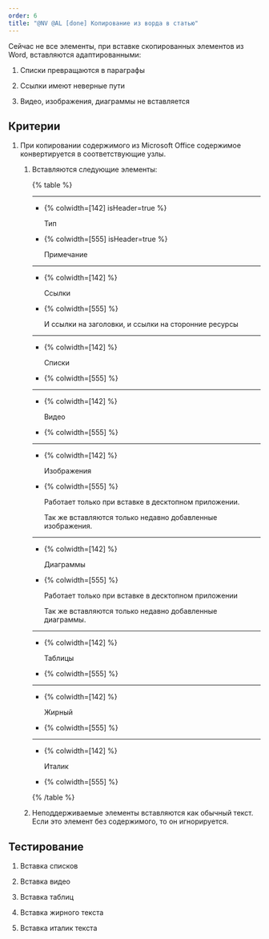 ```yaml
---
order: 6
title: "@NV @AL [done] Копирование из ворда в статью"
---
```


Сейчас не все элементы, при вставке скопированных элементов из Word, вставляются адаптированными:

1. Списки превращаются в параграфы

2. Ссылки имеют неверные пути

3. Видео, изображения, диаграммы не вставляется

## Критерии

1. При копировании содержимого из Microsoft Office содержимое конвертируется в соответствующие узлы.

   1. Вставляются следующие элементы:

      {% table %}

      ---

      *  {% colwidth=[142] isHeader=true %}

         Тип

      *  {% colwidth=[555] isHeader=true %}

         Примечание

      ---

      *  {% colwidth=[142] %}

         Ссылки

      *  {% colwidth=[555] %}

         И ссылки на заголовки, и ссылки на сторонние ресурсы

      ---

      *  {% colwidth=[142] %}

         Списки

      *  {% colwidth=[555] %}

         

      ---

      *  {% colwidth=[142] %}

         Видео

      *  {% colwidth=[555] %}

         

      ---

      *  {% colwidth=[142] %}

         Изображения

      *  {% colwidth=[555] %}

         Работает только при вставке в десктопном приложении.

         Так же вставляются только недавно добавленные изображения.

      ---

      *  {% colwidth=[142] %}

         Диаграммы

      *  {% colwidth=[555] %}

         Работает только при вставке в десктопном приложении

         Так же вставляются только недавно добавленные диаграммы.

      ---

      *  {% colwidth=[142] %}

         Таблицы

      *  {% colwidth=[555] %}

         

      ---

      *  {% colwidth=[142] %}

         Жирный

      *  {% colwidth=[555] %}

         

      ---

      *  {% colwidth=[142] %}

         Италик

      *  {% colwidth=[555] %}

         

      {% /table %}

   2. Неподдерживаемые элементы вставляются как обычный текст. Если это элемент без содержимого, то он игнорируется.

## Тестирование

1. Вставка списков

2. Вставка видео

3. Вставка таблиц

4. Вставка жирного текста

5. Вставка италик текста